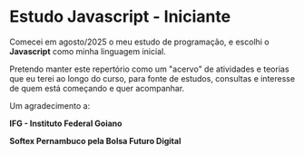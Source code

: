 # Estudo Javascript - Iniciante
Comecei em agosto/2025 o meu estudo de programação, e escolhi o **Javascript** como minha linguagem inicial.

Pretendo manter este repertório como um "acervo" de atividades e teorias que eu terei ao longo do curso, para fonte de estudos, consultas e interesse de quem está começando e quer acompanhar.


Um agradecimento a:

**IFG - Instituto Federal Goiano**

**Softex Pernambuco pela Bolsa Futuro Digital**
